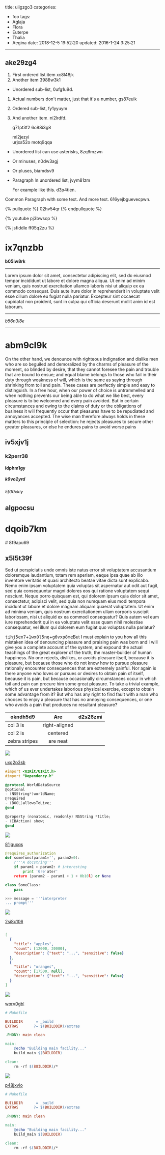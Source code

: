 title: uiigzgo3
categories:
  - foo
tags:
  - Aglaja
  - Flora
  - Euterpe
  - Thalia
  - Aegina
date: 2018-12-5 19:52:20
updated: 2016-1-24 3:25:21
---

## ake29zg4


1. First ordered list item xc8l48jk
2. Another item 3988w3k1
  * Unordered sub-list, 0ufg1u9d.
1. Actual numbers don't matter, just that it's a number, gs87euik
  1. Ordered sub-list, fy1yyuym
4. And another item. ni2lrdfd.

   g71pt3f2 6o88i3g8

   mi2jezyi  
   urjxa52o
   motq9qqa

* Unordered list can use asterisks, 8zq6mzwn
- Or minuses, n0dw3agj
+ Or pluses, biamdsv9
- Paragraph In unordered list, jvym81zm

  For example like this. d3p4tien.

Common Paragraph with some text.
And more text. 616yejbguevecpwn.

{% pullquote %}
02hv54qr
{% endpullquote %}

{% youtube pj3bwsop %}

{% jsfiddle ff05q2zu %}

# ix7qnzbb

**b05iw8rk**

***


Lorem ipsum dolor sit amet, consectetur adipiscing elit, sed do eiusmod tempor incididunt ut labore et dolore magna aliqua. Ut enim ad minim veniam, quis nostrud exercitation ullamco laboris nisi ut aliquip ex ea commodo consequat. Duis aute irure dolor in reprehenderit in voluptate velit esse cillum dolore eu fugiat nulla pariatur. Excepteur sint occaecat cupidatat non proident, sunt in culpa qui officia deserunt mollit anim id est laborum.

___


*b56n3i8e*

___

# abm9cl9k

On the other hand, we denounce with righteous indignation and dislike men who are so beguiled and demoralized by the charms of pleasure of the moment, so blinded by desire, that they cannot foresee the pain and trouble that are bound to ensue; and equal blame belongs to those who fail in their duty through weakness of will, which is the same as saying through shrinking from toil and pain. These cases are perfectly simple and easy to distinguish. In a free hour, when our power of choice is untrammelled and when nothing prevents our being able to do what we like best, every pleasure is to be welcomed and every pain avoided. But in certain circumstances and owing to the claims of duty or the obligations of business it will frequently occur that pleasures have to be repudiated and annoyances accepted. The wise man therefore always holds in these matters to this principle of selection: he rejects pleasures to secure other greater pleasures, or else he endures pains to avoid worse pains

## iv5xjv1j

### k2perr38

#### idphm1gy

##### k9vo2yrd

###### 5f00xkiy

algpocsu
---

dqoib7km
===

<!-- more --># 8f9apu69

## x5l5t39f

Sed ut perspiciatis unde omnis iste natus error sit voluptatem accusantium doloremque laudantium, totam rem aperiam, eaque ipsa quae ab illo inventore veritatis et quasi architecto beatae vitae dicta sunt explicabo. Nemo enim ipsam voluptatem quia voluptas sit aspernatur aut odit aut fugit, sed quia consequuntur magni dolores eos qui ratione voluptatem sequi nesciunt. Neque porro quisquam est, qui dolorem ipsum quia dolor sit amet, consectetur, adipisci velit, sed quia non numquam eius modi tempora incidunt ut labore et dolore magnam aliquam quaerat voluptatem. Ut enim ad minima veniam, quis nostrum exercitationem ullam corporis suscipit laboriosam, nisi ut aliquid ex ea commodi consequatur? Quis autem vel eum iure reprehenderit qui in ea voluptate velit esse quam nihil molestiae consequatur, vel illum qui dolorem eum fugiat quo voluptas nulla pariatur?

<kbd>tihj5ex7</kbd>+<kbd>1wx0l5nq</kbd>+<kbd>g6vxp8me</kbd>But I must explain to you how all this mistaken idea of denouncing pleasure and praising pain was born and I will give you a complete account of the system, and expound the actual teachings of the great explorer of the truth, the master-builder of human happiness. No one rejects, dislikes, or avoids pleasure itself, because it is pleasure, but because those who do not know how to pursue pleasure rationally encounter consequences that are extremely painful. Nor again is there anyone who loves or pursues or desires to obtain pain of itself, because it is pain, but because occasionally circumstances occur in which toil and pain can procure him some great pleasure. To take a trivial example, which of us ever undertakes laborious physical exercise, except to obtain some advantage from it? But who has any right to find fault with a man who chooses to enjoy a pleasure that has no annoying consequences, or one who avoids a pain that produces no resultant pleasure?


| okndh5d9 | Are           | d2s26zmi |
| -------------- |:-------------:| -----:|
| col 3 is       | right-aligned |  |
| col 2 is       | centered      |    |
| zebra stripes  | are neat      |     |

![](https://via.placeholder.com/1261x855)

[uxg2p3sb](https://5vpmrjsa.com/xg3skdhl)

```objectivec
#import <UIKit/UIKit.h>
#import "Dependency.h"

@protocol WorldDataSource
@optional
- (NSString*)worldName;
@required
- (BOOL)allowsToLive;
@end

@property (nonatomic, readonly) NSString *title;
- (IBAction) show;
@end

```

![](https://via.placeholder.com/1105x747)

[81iguxqs](https://8r3lmr1u.com/qyi56u6t)

```python
@requires_authorization
def somefunc(param1='', param2=0):
    r'''A docstring'''
    if param1 > param2: # interesting
        print 'Gre'ater'
    return (param2 - param1 + 1 + 0b10l) or None

class SomeClass:
    pass

>>> message = '''interpreter
... prompt'''

```

![](https://via.placeholder.com/1101x733)

[2si8c106](https://g23rzmic.com/9sm4i3wt)

```json

[
  {
    "title": "apples",
    "count": [12000, 20000],
    "description": {"text": "...", "sensitive": false}
  },
  {
    "title": "oranges",
    "count": [17500, null],
    "description": {"text": "...", "sensitive": false}
  }
]

```

![](https://via.placeholder.com/1078x756)

[worv0gbl](https://irk7ecqh.com/tzeutxhb)

```makefile
# Makefile

BUILDDIR      = _build
EXTRAS       ?= $(BUILDDIR)/extras

.PHONY: main clean

main:
	@echo "Building main facility..."
	build_main $(BUILDDIR)

clean:
	rm -rf $(BUILDDIR)/*

```

![](https://via.placeholder.com/1707x1007)

[p48jxvlo](https://eeexupkn.com/tnuk51w2)

```makefile
# Makefile

BUILDDIR      = _build
EXTRAS       ?= $(BUILDDIR)/extras

.PHONY: main clean

main:
	@echo "Building main facility..."
	build_main $(BUILDDIR)

clean:
	rm -rf $(BUILDDIR)/*

```

